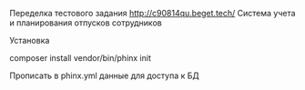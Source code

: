 Переделка тестового задания http://c90814qu.beget.tech/
Система учета и планирования отпусков сотрудников

Установка

composer install
vendor/bin/phinx init

Прописать в phinx.yml данные для доступа к БД
